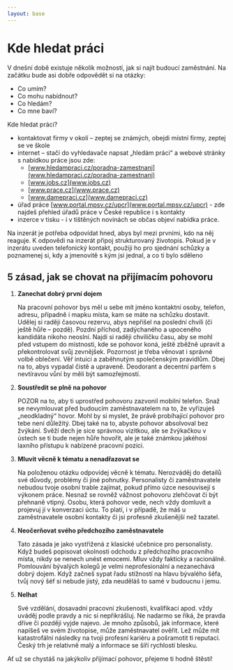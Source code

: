 ```yaml
---
layout: base
---
```


# Kde hledat práci

V dnešní době existuje několik možností, jak si najít budoucí zaměstnání. Na začátku bude asi dobře odpovědět si na otázky:

* Co umím?
* Co mohu nabídnout?
* Co hledám?
* Co mne baví?

Kde hledat práci?

* kontaktovat firmy v okolí – zeptej se známých, obejdi místní firmy, zeptej se ve škole
* internet – stačí do vyhledavače napsat „hledám práci“ a webové stránky s nabídkou práce jsou zde:
  * [www.hledampraci.cz/poradna-zamestnani](www.hledampraci.cz/poradna-zamestnani)
  * [www.jobs.cz](www.jobs.cz)
  * [www.prace.cz](www.prace.cz)
  * [www.damepraci.cz](www.damepraci.cz)
* úřad práce [www.portal.mpsv.cz/upcr](www.portal.mpsv.cz/upcr) - zde najdeš přehled úřadů práce v České republice i s kontakty
* inzerce v tisku - i v tištěných novinách se občas objeví nabídka práce.

Na inzerát je potřeba odpovídat hned, abys byl mezi prvními, kdo na něj reaguje.
K odpovědi na inzerát připoj strukturovaný životopis. Pokud je v inzerátu uveden telefonický kontakt, použiji ho pro sjednání schůzky a poznamenej si, kdy a jmenovitě s kým jsi jednal, a co ti bylo sděleno

## 5 zásad, jak se chovat na přijímacím pohovoru

1. **Zanechat dobrý první dojem**

    Na pracovní pohovor bys měl u sebe mít jméno kontaktní osoby, telefon, adresu, případně i mapku místa, kam se máte na schůzku dostavit. Udělej si raději časovou rezervu, abys nepřišel na poslední chvíli (či ještě hůře – pozdě). Pozdní příchod, zadýchaného a upoceného kandidáta nikoho neoslní. Najdi si raději chviličku času, aby se mohl před vstupem do místnosti, kde se pohovor koná, ještě zběžně upravit a překontrolovat svůj zevnějšek. Pozornost je třeba věnovat i správné volbě oblečení. Věř intuici a zaběhnutým společenským pravidlům. Dbej na to, abys vypadal čistě a upraveně. Deodorant a decentní parfém s nevtíravou vůní by měli být samozřejmostí.

2. **Soustředit se plně na pohovor**

    POZOR na to, aby ti uprostřed pohovoru zazvonil mobilní telefon. Snaž se nevymlouvat před budoucím zaměstnavatelem na to, že vyřizuješ „neodkladný“ hovor. Mohl by si myslet, že právě probíhající pohovor pro tebe není důležitý. Dbej také na to, abyste pohovor absolvoval bez žvýkání. Svěží dech je sice správnou vizitkou, ale se žvýkačkou v ústech se ti bude nejen hůře hovořit, ale je také známkou jakéhosi laxního přístupu k nabízené pracovní pozici.

3. **Mluvit věcně k tématu a nenadřazovat se**

    Na položenou otázku odpovídej věcně k tématu. Nerozváděj do detailů své důvody, problémy či jiné pohnutky. Personalisty či zaměstnavatele nebudou tvoje osobní trable zajímat, pokud přímo úzce nesouvisejí s výkonem práce. Nesnaž se rovněž vážnost pohovoru zlehčovat či být přehnaně vtipný. Osobu, která pohovor vede, nech vždy domluvit a projevuj jí v konverzaci úctu. To platí, i v případě, že máš u zaměstnavatele osobní kontakty či jsi profesně zkušenější než tazatel.

4. **Neočerňovat svého předchozího zaměstnavatele**

    Tato zásada je jako vystřižená z klasické učebnice pro personalisty. Když budeš popisovat okolnosti odchodu z předchozího pracovního místa, nikdy se nenech unést emocemi. Mluv vždy fakticky a racionálně. Pomlouvání bývalých kolegů je velmi neprofesionální a nezanechává dobrý dojem. Když začneš sypat řadu stížností na hlavu bývalého šéfa, tvůj nový šéf si nebude jistý, zda neuděláš to samé v budoucnu i jemu.

5. **Nelhat**

    Své vzdělání, dosavadní pracovní zkušenosti, kvalifikaci apod. vždy uváděj podle pravdy a nic si nepřikrášluj. Ne nadarmo se říká, že pravda dříve či později vyjde najevo. Je mnoho způsobů, jak informace, které napíšeš ve svém životopise, může zaměstnavatel ověřit. Lež může mít katastrofální následky na tvoji profesní kariéru a pošramotit ti reputaci. Český trh je relativně malý a informace se šíří rychlostí blesku.

Ať už se chystáš na jakýkoliv přijímací pohovor, přejeme ti hodně štěstí!
